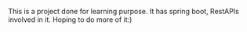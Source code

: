 This is a project done for learning purpose. It has spring boot, RestAPIs involved in it. Hoping to do more of it:)
